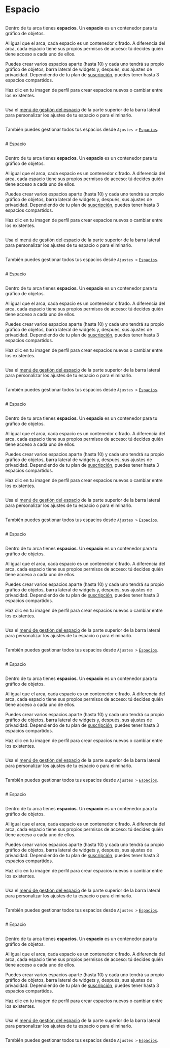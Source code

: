# Espacio

<figure><img src="../../.gitbook/assets/Anytype Primitives - Frame 2-2.jpg" alt=""><figcaption></figcaption></figure>

Dentro de tu arca tienes **espacios**. Un **espacio** es un contenedor para tu gráfico de objetos.

Al igual que el arca, cada espacio es un contenedor cifrado. A diferencia del arca, cada espacio tiene sus propios permisos de acceso: tú decides quién tiene acceso a cada uno de ellos.

Puedes crear varios espacios aparte (hasta 10) y cada uno tendrá su propio gráfico de objetos, barra lateral de widgets y, después, sus ajustes de privacidad. Dependiendo de tu plan de [suscripción](../../memberships/monetization/), puedes tener hasta 3 espacios compartidos.

Haz clic en tu imagen de perfil para crear espacios nuevos o cambiar entre los existentes.

<figure><img src="../../.gitbook/assets/image (1) (1) (1).png" alt=""><figcaption></figcaption></figure>

Usa el [menú de gestión del espacio](space-settings.md) de la parte superior de la barra lateral para personalizar los ajustes de tu espacio o para eliminarlo.

<figure><img src="../../.gitbook/assets/image (1) (1) (1) (1).png" alt=""><figcaption></figcaption></figure>

También puedes gestionar todos tus espacios desde `Ajustes >` [`Espacios`](space-settings.md).

<figure><img src="../../.gitbook/assets/image (2) (1) (1).png" alt=""><figcaption></figcaption></figure>
# Espacio

<figure><img src="../../.gitbook/assets/Anytype Primitives - Frame 2-2.jpg" alt=""><figcaption></figcaption></figure>

Dentro de tu arca tienes **espacios**. Un **espacio** es un contenedor para tu gráfico de objetos.

Al igual que el arca, cada espacio es un contenedor cifrado. A diferencia del arca, cada espacio tiene sus propios permisos de acceso: tú decides quién tiene acceso a cada uno de ellos.

Puedes crear varios espacios aparte (hasta 10) y cada uno tendrá su propio gráfico de objetos, barra lateral de widgets y, después, sus ajustes de privacidad. Dependiendo de tu plan de [suscripción](../../memberships/monetization/), puedes tener hasta 3 espacios compartidos.

Haz clic en tu imagen de perfil para crear espacios nuevos o cambiar entre los existentes.

<figure><img src="../../.gitbook/assets/image (1) (1) (1).png" alt=""><figcaption></figcaption></figure>

Usa el [menú de gestión del espacio](space-settings.md) de la parte superior de la barra lateral para personalizar los ajustes de tu espacio o para eliminarlo.

<figure><img src="../../.gitbook/assets/image (1) (1) (1) (1).png" alt=""><figcaption></figcaption></figure>

También puedes gestionar todos tus espacios desde `Ajustes >` [`Espacios`](space-settings.md).

<figure><img src="../../.gitbook/assets/image (2) (1) (1).png" alt=""><figcaption></figcaption></figure>
# Espacio

<figure><img src="../../.gitbook/assets/Anytype Primitives - Frame 2-2.jpg" alt=""><figcaption></figcaption></figure>

Dentro de tu arca tienes **espacios**. Un **espacio** es un contenedor para tu gráfico de objetos.

Al igual que el arca, cada espacio es un contenedor cifrado. A diferencia del arca, cada espacio tiene sus propios permisos de acceso: tú decides quién tiene acceso a cada uno de ellos.

Puedes crear varios espacios aparte (hasta 10) y cada uno tendrá su propio gráfico de objetos, barra lateral de widgets y, después, sus ajustes de privacidad. Dependiendo de tu plan de [suscripción](../../memberships/monetization/), puedes tener hasta 3 espacios compartidos.

Haz clic en tu imagen de perfil para crear espacios nuevos o cambiar entre los existentes.

<figure><img src="../../.gitbook/assets/image (1) (1) (1).png" alt=""><figcaption></figcaption></figure>

Usa el [menú de gestión del espacio](space-settings.md) de la parte superior de la barra lateral para personalizar los ajustes de tu espacio o para eliminarlo.

<figure><img src="../../.gitbook/assets/image (1) (1) (1) (1).png" alt=""><figcaption></figcaption></figure>

También puedes gestionar todos tus espacios desde `Ajustes >` [`Espacios`](space-settings.md).

<figure><img src="../../.gitbook/assets/image (2) (1) (1).png" alt=""><figcaption></figcaption></figure>
# Espacio

<figure><img src="../../.gitbook/assets/Anytype Primitives - Frame 2-2.jpg" alt=""><figcaption></figcaption></figure>

Dentro de tu arca tienes **espacios**. Un **espacio** es un contenedor para tu gráfico de objetos.

Al igual que el arca, cada espacio es un contenedor cifrado. A diferencia del arca, cada espacio tiene sus propios permisos de acceso: tú decides quién tiene acceso a cada uno de ellos.

Puedes crear varios espacios aparte (hasta 10) y cada uno tendrá su propio gráfico de objetos, barra lateral de widgets y, después, sus ajustes de privacidad. Dependiendo de tu plan de [suscripción](../../memberships/monetization/), puedes tener hasta 3 espacios compartidos.

Haz clic en tu imagen de perfil para crear espacios nuevos o cambiar entre los existentes.

<figure><img src="../../.gitbook/assets/image (1) (1) (1).png" alt=""><figcaption></figcaption></figure>

Usa el [menú de gestión del espacio](space-settings.md) de la parte superior de la barra lateral para personalizar los ajustes de tu espacio o para eliminarlo.

<figure><img src="../../.gitbook/assets/image (1) (1) (1) (1).png" alt=""><figcaption></figcaption></figure>

También puedes gestionar todos tus espacios desde `Ajustes >` [`Espacios`](space-settings.md).

<figure><img src="../../.gitbook/assets/image (2) (1) (1).png" alt=""><figcaption></figcaption></figure>
# Espacio

<figure><img src="../../.gitbook/assets/Anytype Primitives - Frame 2-2.jpg" alt=""><figcaption></figcaption></figure>

Dentro de tu arca tienes **espacios**. Un **espacio** es un contenedor para tu gráfico de objetos.

Al igual que el arca, cada espacio es un contenedor cifrado. A diferencia del arca, cada espacio tiene sus propios permisos de acceso: tú decides quién tiene acceso a cada uno de ellos.

Puedes crear varios espacios aparte (hasta 10) y cada uno tendrá su propio gráfico de objetos, barra lateral de widgets y, después, sus ajustes de privacidad. Dependiendo de tu plan de [suscripción](../../memberships/monetization/), puedes tener hasta 3 espacios compartidos.

Haz clic en tu imagen de perfil para crear espacios nuevos o cambiar entre los existentes.

<figure><img src="../../.gitbook/assets/image (1) (1) (1).png" alt=""><figcaption></figcaption></figure>

Usa el [menú de gestión del espacio](space-settings.md) de la parte superior de la barra lateral para personalizar los ajustes de tu espacio o para eliminarlo.

<figure><img src="../../.gitbook/assets/image (1) (1) (1) (1).png" alt=""><figcaption></figcaption></figure>

También puedes gestionar todos tus espacios desde `Ajustes >` [`Espacios`](space-settings.md).

<figure><img src="../../.gitbook/assets/image (2) (1) (1).png" alt=""><figcaption></figcaption></figure>
# Espacio

<figure><img src="../../.gitbook/assets/Anytype Primitives - Frame 2-2.jpg" alt=""><figcaption></figcaption></figure>

Dentro de tu arca tienes **espacios**. Un **espacio** es un contenedor para tu gráfico de objetos.

Al igual que el arca, cada espacio es un contenedor cifrado. A diferencia del arca, cada espacio tiene sus propios permisos de acceso: tú decides quién tiene acceso a cada uno de ellos.

Puedes crear varios espacios aparte (hasta 10) y cada uno tendrá su propio gráfico de objetos, barra lateral de widgets y, después, sus ajustes de privacidad. Dependiendo de tu plan de [suscripción](../../memberships/monetization/), puedes tener hasta 3 espacios compartidos.

Haz clic en tu imagen de perfil para crear espacios nuevos o cambiar entre los existentes.

<figure><img src="../../.gitbook/assets/image (1) (1) (1).png" alt=""><figcaption></figcaption></figure>

Usa el [menú de gestión del espacio](space-settings.md) de la parte superior de la barra lateral para personalizar los ajustes de tu espacio o para eliminarlo.

<figure><img src="../../.gitbook/assets/image (1) (1) (1) (1).png" alt=""><figcaption></figcaption></figure>

También puedes gestionar todos tus espacios desde `Ajustes >` [`Espacios`](space-settings.md).

<figure><img src="../../.gitbook/assets/image (2) (1) (1).png" alt=""><figcaption></figcaption></figure>
# Espacio

<figure><img src="../../.gitbook/assets/Anytype Primitives - Frame 2-2.jpg" alt=""><figcaption></figcaption></figure>

Dentro de tu arca tienes **espacios**. Un **espacio** es un contenedor para tu gráfico de objetos.

Al igual que el arca, cada espacio es un contenedor cifrado. A diferencia del arca, cada espacio tiene sus propios permisos de acceso: tú decides quién tiene acceso a cada uno de ellos.

Puedes crear varios espacios aparte (hasta 10) y cada uno tendrá su propio gráfico de objetos, barra lateral de widgets y, después, sus ajustes de privacidad. Dependiendo de tu plan de [suscripción](../../memberships/monetization/), puedes tener hasta 3 espacios compartidos.

Haz clic en tu imagen de perfil para crear espacios nuevos o cambiar entre los existentes.

<figure><img src="../../.gitbook/assets/image (1) (1) (1).png" alt=""><figcaption></figcaption></figure>

Usa el [menú de gestión del espacio](space-settings.md) de la parte superior de la barra lateral para personalizar los ajustes de tu espacio o para eliminarlo.

<figure><img src="../../.gitbook/assets/image (1) (1) (1) (1).png" alt=""><figcaption></figcaption></figure>

También puedes gestionar todos tus espacios desde `Ajustes >` [`Espacios`](space-settings.md).

<figure><img src="../../.gitbook/assets/image (2) (1) (1).png" alt=""><figcaption></figcaption></figure>
# Espacio

<figure><img src="../../.gitbook/assets/Anytype Primitives - Frame 2-2.jpg" alt=""><figcaption></figcaption></figure>

Dentro de tu arca tienes **espacios**. Un **espacio** es un contenedor para tu gráfico de objetos.

Al igual que el arca, cada espacio es un contenedor cifrado. A diferencia del arca, cada espacio tiene sus propios permisos de acceso: tú decides quién tiene acceso a cada uno de ellos.

Puedes crear varios espacios aparte (hasta 10) y cada uno tendrá su propio gráfico de objetos, barra lateral de widgets y, después, sus ajustes de privacidad. Dependiendo de tu plan de [suscripción](../../memberships/monetization/), puedes tener hasta 3 espacios compartidos.

Haz clic en tu imagen de perfil para crear espacios nuevos o cambiar entre los existentes.

<figure><img src="../../.gitbook/assets/image (1) (1) (1).png" alt=""><figcaption></figcaption></figure>

Usa el [menú de gestión del espacio](space-settings.md) de la parte superior de la barra lateral para personalizar los ajustes de tu espacio o para eliminarlo.

<figure><img src="../../.gitbook/assets/image (1) (1) (1) (1).png" alt=""><figcaption></figcaption></figure>

También puedes gestionar todos tus espacios desde `Ajustes >` [`Espacios`](space-settings.md).

<figure><img src="../../.gitbook/assets/image (2) (1) (1).png" alt=""><figcaption></figcaption></figure>
